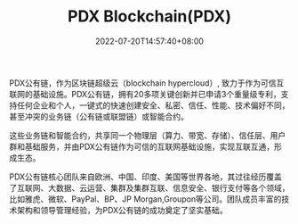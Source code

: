 ﻿---
weight: 
title: "PDX Blockchain(PDX)"
description: "PDX公有链，作为区块链超级云（blockchain hypercloud）, 致力于作为可信互联网的基础设施"
date: 2022-07-20T14:57:40+08:00
lastmod: 2022-07-20T14:57:40+08:00
draft: false
authors: ["Simon"]
featuredImage: "pdx-blockchainpdx.jpg"
link: "https://pdx.link/"
tags: ["数字代币","PDX Blockchain(PDX)"]
categories: ["navigation"]
navigation: ["数字代币"]
lightgallery: true
toc: true
pinned: false
recommend: false
recommend1: false
---
PDX公有链，作为区块链超级云（blockchain hypercloud）, 致力于作为可信互联网的基础设施。PDX公有链，拥有20多项关键创新并已申请3个重量级专利，支持任何企业和个人，一键式的快速创建安全、私密、信任、性能、技术偏好不同，甚至冲突的业务链（公有链或联盟链）或智能合约。

这些业务链和智能合约，共享同一个物理层（算力、带宽、存储）、信任层、用户群和基础服务，并由PDX公有链作为可信的互联网基础设施，实现互联互通，形成生态。

PDX公有链核心团队来自欧洲、中国、印度、美国等世界各地，其过往经历覆盖了互联网、大数据、云运营、集群及集群互联、信息安全、银行支付等各个领域，比如雅虎、微软、PayPal、BP、JP Morgan,Groupon等公司。团队成员丰富的技术架构和领导管理经验，为PDX公有链的成功奠定了坚实基础。